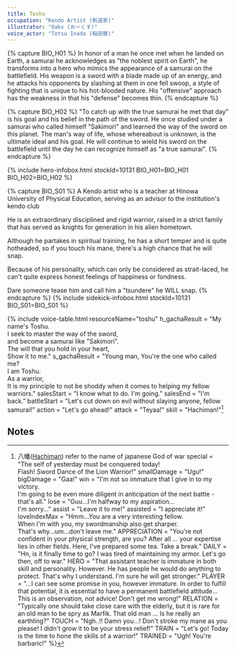 ```yaml
---
title: Toshu
occupation: "Kendo Artist (剣道家)"
illustrator: "Oaks (おーくす)"
voice_actor: "Tetsu Inada (稲田徹)"
---
```


{% capture BIO_H01 %}
In honor of a man he once met when he landed on Earth, a samurai he acknowledges as "the noblest spirit on Earth", he transforms into a hero who mimics the appearance of a samurai on the battlefield.
His weapon is a sword with a blade made up of an energy, and he attacks his opponents by slashing at them in one fell swoop, a style of fighting that is unique to his hot-blooded nature.
His "offensive" approach has the weakness in that his "defense" becomes thin.
{% endcapture %}

{% capture BIO_H02 %}
"To catch up with the true samurai he met that day" is his goal and his belief in the path of the sword.
He once studied under a samurai who called himself "Sakimori" and learned the way of the sword on this planet.
The man's way of life, whose whereabout is unknown, is the ultimate ideal and his goal.
He will continue to wield his sword on the battlefield until the day he can recognize himself as "a true samurai".
{% endcapture %}

{% include hero-infobox.html stockId=10131 BIO_H01=BIO_H01 BIO_H02=BIO_H02 %}

{% capture BIO_S01 %}
A Kendo artist who is a teacher at Hinowa University of Physical Education, serving as an advisor to the institution's kendo club

He is an extraordinary disciplined and rigid warrior, raised in a strict family that has served as knights for generation in his alien hometown.

Although he partakes in spiritual training, he has a short temper and is quite hotheaded, so if you touch his mane, there's a high chance that he will snap.

Because of his personality, which can only be considered as strait-laced, he can't quite express honest feelings of happiness or fondness.

Dare someone tease him and call him a "tsundere" he WILL snap.
{% endcapture %}
{% include sidekick-infobox.html stockId=10131 BIO_S01=BIO_S01 %}

{% include voice-table.html resourceName="toshu"
h_gachaResult = "My name's Toshu.<br>I seek to master the way of the sword,<br>and become a samurai like &quot;Sakimori&quot;.<br>The will that you hold in your heart,<br>Show it to me."
s_gachaResult = "Young man, You're the one who called me?<br>I am Toshu.<br>As a warrior,<br>It is my principle to not be shoddy when it comes to helping my fellow warriors."
salesStart = "I know what to do. I'm going."
salesEnd = "I'm back."
battleStart = "Let's cut down on evil without slaying anyone, fellow samurai!"
action = "Let's go ahead!"
attack = "Teyaa!"
skill = "Hachiman!"[^1]
[^1]: 八幡([Hachiman](https://en.wikipedia.org/wiki/Hachiman)) refer to the name of japanese God of war 
special = "The self of yesterday must be conquered today!<br>Flash! Sword Dance of the Lion Warrior!"
smallDamage = "Ugu!"
bigDamage = "Gaa!"
win = "I'm not so immature that I give in to my victory.<br>I'm going to be even more diligent in anticipation of the next battle - that's all."
lose = "Guu...I'm halfway to my aspiration...<br>I'm sorry..."
assist = "Leave it to me!"
assisted = "I appreciate it!"
loveIndexMax = "Hmm…You are a very interesting fellow.<br>When I'm with you, my swordmanship also get sharper.<br>That's why...um...don't leave me."
APPRECIATION = "You're not confident in your physical strength, are you?  After all ... your expertise lies in other fields. Here, I've prepared some tea. Take a break."
DAILY = "Hn, is it finally time to go?  I was tired of maintaining my armor.  Let's go then, off to war."
HERO = "That assistant teacher is immature in both skill and personality.  However.  He has people he would do anything to protect.  That's why I understand.  I'm sure he will get stronger."
PLAYER = "…I can see some promise in you, however immature.  In order to fulfill that potential, it is essential to have a permanent battlefield attitude… This is an observation, not advice!  Don't get me wrong!"
RELATION = "Typically one should take close care with the elderly, but it is rare for an old man to be spry as Marfik.  That old man ... Is he really an earthling?"
TOUCH = "Ngh..!! Damn you...! Don't stroke my mane as you please! I didn't grow it to be your stress relief!"
TRAIN = "Let's go! Today is the time to hone the skills of a warrior!"
TRAINED = "Ugh! You're barbaric!"
%}

## Notes

